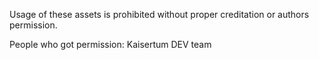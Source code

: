 Usage of these assets is prohibited without proper creditation or authors permission.

People who got permission:
Kaisertum DEV team
